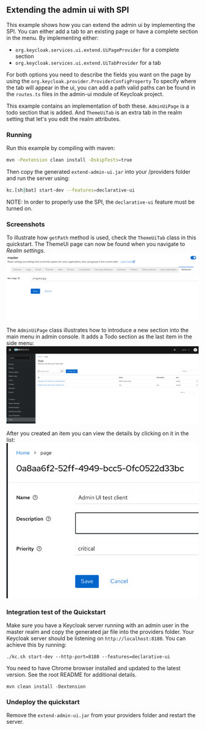 ## Extending the admin ui with SPI

This example shows how you can extend the admin ui by implementing the SPI.
You can either add a tab to an existing page or have a complete section in the menu.
By implementing either:

  * `org.keycloak.services.ui.extend.UiPageProvider` for a complete section
  * `org.keycloak.services.ui.extend.UiTabProvider` for a tab

For both options you need to describe the fields you want on the page by using the `org.keycloak.provider.ProviderConfigProperty`
To specify where the tab will appear in the ui, you can add a path valid paths can be found in the `routes.ts` files in the admin-ui module of Keycloak project.

This example contains an implementation of both these. `AdminUiPage` is a todo section that is added.
And `ThemeUiTab` is an extra tab in the realm setting that let's you edit the realm attributes.

### Running

Run this example by compiling with maven:

```bash
mvn -Pextension clean install -DskipTests=true
```

Then copy the generated `extend-admin-ui.jar` into your <keycloak-server>/providers folder and run the server using:

```bash
kc.[sh|bat] start-dev --features=declarative-ui
```

NOTE: In order to properly use the SPI, the `declarative-ui` feature must be turned on.

### Screenshots

To illustrate how `getPath` method is used, check the `ThemeUiTab` class in this quickstart. The ThemeUi page can now be found when you navigate to _Realm settings_.
![attribute ream tab](images/img.png "Realm attributes tab")

The `AdminUiPage` class illustrates how to introduce a new section into the main menu in admin console. It adds a Todo section as the last item in the side menu:
![todo section](images/img_1.png "Todo section")

After you created an item you can view the details by clicking on it in the list:
![todo detail screen](images/img_2.png "Todo item details")

### Integration test of the Quickstart
Make sure you have a Keycloak server running with an admin user in the master realm and copy the generated jar file into the providers folder.
Your Keycloak server should be listening on `http://localhost:8180`. You can achieve this by running:
```
./kc.sh start-dev --http-port=8180 --features=declarative-ui
```

You need to have Chrome browser installed and updated to the latest version. See the root README for additional details.
```
mvn clean install -Dextension
```

### Undeploy the quickstart
Remove the `extend-admin-ui.jar` from your providers folder and restart the server.
